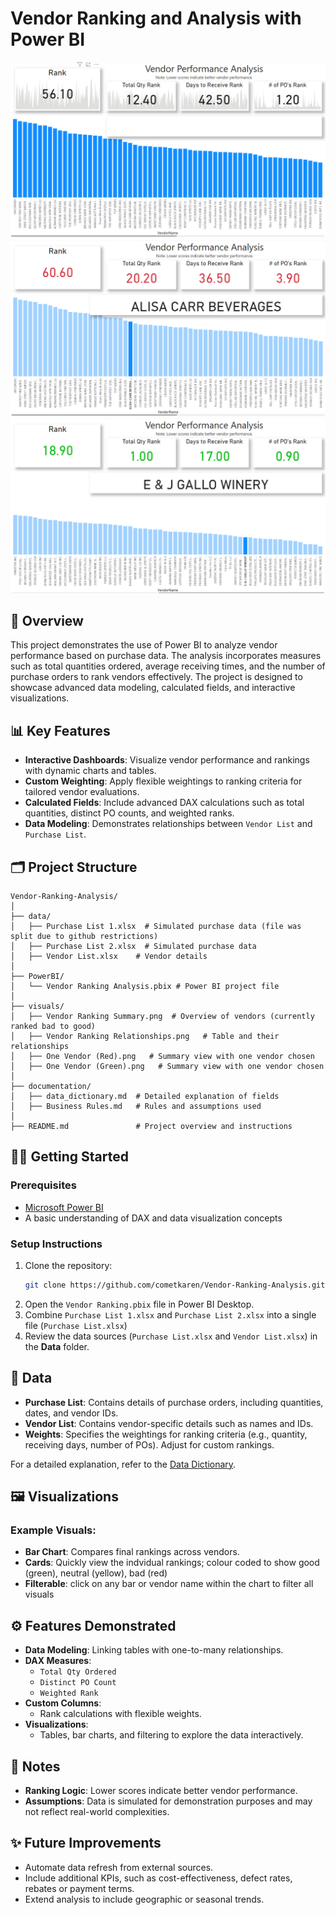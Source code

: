 <a name="Link"></a>  
# Vendor Ranking and Analysis with Power BI
![Vendor Ranking Analysis](./visuals/Vendor%20Ranking%20Summary.png)
![Looking at a low ranked vendor](./visuals/One%20Vendor%20(Red).png)
![Looking at a high ranked vendor](./visuals/One%20Vendor%20(Green).png)

## 📄 **Overview**
This project demonstrates the use of Power BI to analyze vendor performance based on purchase data. The analysis incorporates measures such as total quantities ordered, average receiving times, and the number of purchase orders to rank vendors effectively. The project is designed to showcase advanced data modeling, calculated fields, and interactive visualizations.

## 📊 **Key Features**
- **Interactive Dashboards**: Visualize vendor performance and rankings with dynamic charts and tables.
- **Custom Weighting**: Apply flexible weightings to ranking criteria for tailored vendor evaluations.
- **Calculated Fields**: Include advanced DAX calculations such as total quantities, distinct PO counts, and weighted ranks.
- **Data Modeling**: Demonstrates relationships between `Vendor List` and `Purchase List`.

## 🗂️ **Project Structure**
```
Vendor-Ranking-Analysis/
│
├── data/
│   ├── Purchase List 1.xlsx  # Simulated purchase data (file was split due to github restrictions)
│   ├── Purchase List 2.xlsx  # Simulated purchase data
│   ├── Vendor List.xlsx    # Vendor details
│
├── PowerBI/
│   └── Vendor Ranking Analysis.pbix # Power BI project file
│
├── visuals/
│   ├── Vendor Ranking Summary.png  # Overview of vendors (currently ranked bad to good)
│   ├── Vendor Ranking Relationships.png   # Table and their relationships
│   ├── One Vendor (Red).png   # Summary view with one vendor chosen
│   ├── One Vendor (Green).png   # Summary view with one vendor chosen
│
├── documentation/
│   ├── data_dictionary.md  # Detailed explanation of fields
│   ├── Business Rules.md   # Rules and assumptions used
│
├── README.md               # Project overview and instructions
```

## 🧑‍💻 **Getting Started**
### Prerequisites
- [Microsoft Power BI](https://powerbi.microsoft.com/)
- A basic understanding of DAX and data visualization concepts

### Setup Instructions
1. Clone the repository:
   ```bash
   git clone https://github.com/cometkaren/Vendor-Ranking-Analysis.git
   ```
2. Open the `Vendor Ranking.pbix` file in Power BI Desktop.
3. Combine `Purchase List 1.xlsx` and `Purchase List 2.xlsx` into a single file (`Purchase List.xlsx`)
4. Review the data sources (`Purchase List.xlsx` and `Vendor List.xlsx`) in the **Data** folder.

## 📁 **Data**
- **Purchase List**: Contains details of purchase orders, including quantities, dates, and vendor IDs.
- **Vendor List**: Contains vendor-specific details such as names and IDs.
- **Weights**: Specifies the weightings for ranking criteria (e.g., quantity, receiving days, number of POs). Adjust for custom rankings.

For a detailed explanation, refer to the [Data Dictionary](./documentation/data_dictionary.md).

## 🖼️ **Visualizations**
### Example Visuals:
- **Bar Chart**: Compares final rankings across vendors.
- **Cards**: Quickly view the indvidual rankings; colour coded to show good (green), neutral (yellow), bad (red)
- **Filterable**: click on any bar or vendor name within the chart to filter all visuals

## ⚙️ **Features Demonstrated**
- **Data Modeling**: Linking tables with one-to-many relationships.
- **DAX Measures**:
  - `Total Qty Ordered`
  - `Distinct PO Count`
  - `Weighted Rank`
- **Custom Columns**:
  - Rank calculations with flexible weights.
- **Visualizations**:
  - Tables, bar charts, and filtering to explore the data interactively.

## 📌 **Notes**
- **Ranking Logic**: Lower scores indicate better vendor performance.
- **Assumptions**: Data is simulated for demonstration purposes and may not reflect real-world complexities.

## ✨ **Future Improvements**
- Automate data refresh from external sources.
- Include additional KPIs, such as cost-effectiveness, defect rates, rebates or payment terms.
- Extend analysis to include geographic or seasonal trends.
